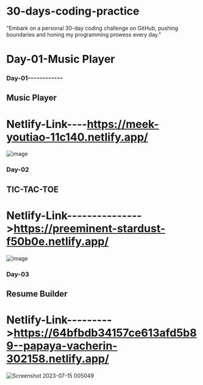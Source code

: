 # 30-days-coding-practice
"Embark on a personal 30-day coding challenge on GitHub, pushing boundaries and honing my programming prowess every day."



Day-01-Music Player
=======
### Day-01------------
## Music Player
# Netlify-Link----https://meek-youtiao-11c140.netlify.app/

![image](https://github.com/Sumitamahato/30-days-coding-practice/assets/113464291/93657362-9029-4555-b435-32ca490f939d)


### Day-02
## TIC-TAC-TOE
# Netlify-Link--------------->https://preeminent-stardust-f50b0e.netlify.app/
![image](https://github.com/Sumitamahato/30-days-coding-practice/assets/113464291/60d7bf04-eb49-4b94-abb2-a8c850fbb8b2)


### Day-03
## Resume Builder
# Netlify-Link--------->https://64bfbdb34157ce613afd5b89--papaya-vacherin-302158.netlify.app/
![Screenshot 2023-07-15 005049](https://github.com/Sumitamahato/30-days-coding-practice/assets/113464291/782a0195-602a-427c-af8b-a4801f16e26a)

